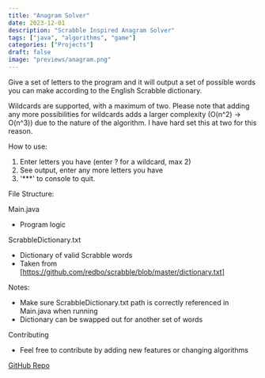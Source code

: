 ```yaml
---
title: "Anagram Solver"
date: 2023-12-01
description: "Scrabble Inspired Anagram Solver"
tags: ["java", "algorithms", "game"]
categories: ["Projects"]
draft: false
image: "previews/anagram.png"
---
```


Give a set of letters to the program and it will output a 
set of possible words you can make according to the English 
Scrabble dictionary. 

Wildcards are supported, with a maximum of two. Please note
that adding any more possibilities for wildcards adds a
larger complexity (O(n^2) -> O(n^3)) due to the nature of
the algorithm. I have hard set this at two for this reason.

How to use:

1. Enter letters you have (enter ? for a wildcard, max 2)
2. See output, enter any more letters you have
3. '***' to console to quit.

File Structure:

Main.java
- Program logic

ScrabbleDictionary.txt
- Dictionary of valid Scrabble words
- Taken from [https://github.com/redbo/scrabble/blob/master/dictionary.txt]

Notes:

- Make sure ScrabbleDictionary.txt path is correctly referenced in Main.java when running
- Dictionary can be swapped out for another set of words

Contributing

- Feel free to contribute by adding new features or changing algorithms

[GitHub Repo](https://github.com/EricSpencer00/AnagramSolverV1)